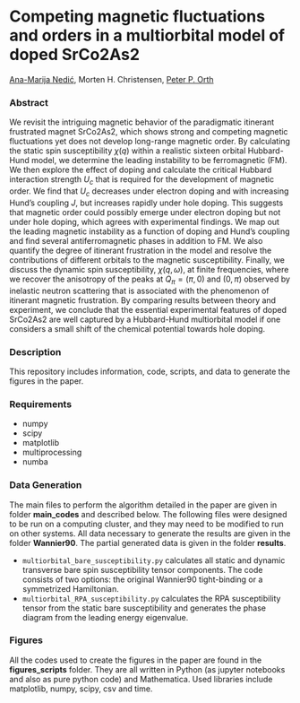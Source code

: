 # Competing magnetic fluctuations and orders in a multiorbital model of doped SrCo2As2

[Ana-Marija Nedić](https://amnedic.github.io), Morten H. Christensen, [Peter P. Orth](https://faculty.sites.iastate.edu/porth/)

### Abstract

We revisit the intriguing magnetic behavior of the paradigmatic itinerant frustrated magnet SrCo2As2, which shows strong and competing magnetic fluctuations yet does not develop long-range magnetic order. By calculating the static spin susceptibility $\chi(q)$ within a realistic sixteen orbital Hubbard-Hund model, we determine the leading instability to be ferromagnetic (FM). We then explore the effect of doping and calculate the critical Hubbard interaction strength $U_c$ that is required for the development of magnetic order. We find that $U_c$ decreases under electron doping and with increasing Hund’s coupling $J$, but increases rapidly under hole doping. This suggests that magnetic order could possibly emerge under electron doping but not under hole doping, which agrees with experimental findings. We map out the leading magnetic instability as a function of doping and Hund’s coupling and find several antiferromagnetic phases in addition to FM. We also quantify the degree of itinerant frustration in the model and resolve the contributions of different orbitals to the magnetic susceptibility. Finally, we discuss the dynamic spin susceptibility, $\chi(q, ω)$, at finite frequencies, where we recover the anisotropy of the peaks at $Q_{\pi} = (\pi, 0)$ and $(0, \pi)$ observed by inelastic neutron scattering that is associated with the phenomenon of itinerant magnetic frustration. By comparing results between theory and experiment, we conclude that the essential experimental features of doped SrCo2As2 are well captured by a Hubbard-Hund multiorbital model if one considers a small shift of the chemical potential towards hole doping.

### Description
This repository includes information, code, scripts, and data to generate the figures in the paper.

### Requirements

* numpy
* scipy
* matplotlib
* multiprocessing
* numba

### Data Generation
The main files to perform the algorithm detailed in the paper are given in folder **main_codes** and described below. The following files were designed to be run on a computing cluster, and they may need to be modified to run on other systems. All data necessary to generate the results are given in the folder **Wannier90**. The partial generated data is given in the folder **results**.

* `multiorbital_bare_susceptibility.py` calculates all static and dynamic transverse bare spin susceptibility tensor components. The code consists of two options: the original Wannier90 tight-binding or a symmetrized Hamiltonian.
* `multiorbital_RPA_susceptibility.py` calculates the RPA susceptibility tensor from the static bare susceptibility and generates the phase diagram from the leading energy eigenvalue.

### Figures
All the codes used to create the figures in the paper are found in the **figures_scripts** folder. They are all written in Python (as jupyter notebooks and also as pure python code) and Mathematica. Used libraries include matplotlib, numpy, scipy, csv and time.
